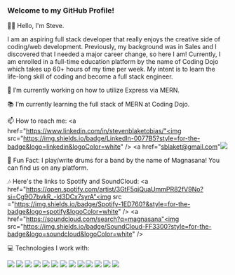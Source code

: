 ### Welcome to my GitHub Profile!

👋🏼 Hello, I'm Steve.

I am an aspiring full stack developer that really enjoys the creative side of coding/web development. Previously, my background was in Sales and I discovered that I needed a major career change, so here I am! Currently, I am enrolled in a full-time education platform by the name of Coding Dojo which takes up 60+ hours of my time per week. My intent is to learn the life-long skill of coding and become a full stack engineer.


📁 I’m currently working on how to utilize Express via MERN.

📚 I’m currently learning the full stack of MERN at Coding Dojo.

📫 How to reach me: 
<a href="https://www.linkedin.com/in/stevenblaketobias/"<img src="https://img.shields.io/badge/LinkedIn-0077B5?style=for-the-badge&logo=linkedin&logoColor=white" /></a> <a href="sblaket@gmail.com"<img src="https://img.shields.io/badge/Gmail-D14836?style=for-the-badge&logo=gmail&logoColor=white" /></a>

🥁  Fun Fact: I play/write drums for a band by the name of Magnasana! You can find us on any platform. 

🎶  Here's the links to Spotify and SoundCloud: <a href="https://open.spotify.com/artist/3GtF5qiQuaUmmPR82fV9No?si=Cg9O7bvkR_-ld3DCx7syrA"<img src ="https://img.shields.io/badge/Spotify-1ED760?&style=for-the-badge&logo=spotify&logoColor=white" /></a> <a href="https://soundcloud.com/search?q=magnasana"<img src="https://img.shields.io/badge/SoundCloud-FF3300?style=for-the-badge&logo=soundcloud&logoColor=white" /></a>


💻 Technologies I work with: 

<img src="https://img.shields.io/badge/HTML5-E34F26?style=for-the-badge&logo=html5&logoColor=white" /> <img src="https://img.shields.io/badge/CSS3-1572B6?style=for-the-badge&logo=css3&logoColor=white" /> <img src="https://img.shields.io/badge/Bootstrap-563D7C?style=for-the-badge&logo=bootstrap&logoColor=white" /> <img src="https://img.shields.io/badge/JavaScript-323330?style=for-the-badge&logo=javascript&logoColor=F7DF1E" /> <img src="https://img.shields.io/badge/Node.js-339933?style=for-the-badge&logo=nodedotjs&logoColor=white" /> <img src="https://img.shields.io/badge/MySQL-005C84?style=for-the-badge&logo=mysql&logoColor=white" /> <img src="https://img.shields.io/badge/Python-FFD43B?style=for-the-badge&logo=python&logoColor=blue" /> <img src="https://img.shields.io/badge/Flask-000000?style=for-the-badge&logo=flask&logoColor=white" /> <img src="https://img.shields.io/badge/MongoDB-4EA94B?style=for-the-badge&logo=mongodb&logoColor=white" /> <img src="https://img.shields.io/badge/Express.js-000000?style=for-the-badge&logo=express&logoColor=white" /> <img src="https://img.shields.io/badge/Postman-FF6C37?style=for-the-badge&logo=Postman&logoColor=white" /> <img src="https://img.shields.io/badge/React-20232A?style=for-the-badge&logo=react&logoColor=61DAFB" /> <img src="https://img.shields.io/badge/json-5E5C5C?style=for-the-badge&logo=json&logoColor=white" />



